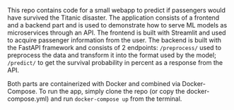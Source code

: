 This repo contains code for a small webapp to predict if passengers would have survived the Titanic disaster. The application consists of a frontend and a backend part and is used to demonstrate how to serve ML models as microservices through an API. The frontend is built with Streamlit and used to acquire passenger information from the user. The backend is built with the FastAPI framework and consists of 2 endpoints: `/preprocess/` used to preprocess the data and transform it into the format used by the model; `/predict/` to get the survival probability in percent as a response from the API. 

Both parts are containerized with Docker and combined via Docker-Compose. To run the app, simply clone the repo (or copy the docker-compose.yml) and run `docker-compose up` from the terminal. 

